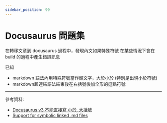 ```yaml
---
sidebar_position: 99
---
```


# Docusaurus 問題集

在轉移文章到 docusaurus 過程中，發現內文如果特殊符號
在某些情況下會在 build 的過程中產生錯誤訊息

已知

- markdown 語法內用特殊符號當作顏文字，大於小於 (特別是出現小於符號)
- markdown超連結語法結束後在右括號後加全形的逗點符號

---
參考資料:

- [Docusaurus v3 不能直接寫 小於, 大括號](https://medium.com/@franks543/docusaurus-v3-%E4%B8%8D%E8%83%BD%E7%9B%B4%E6%8E%A5%E5%AF%AB-f9525aff6748)
- [Support for symbolic linked .md files](https://github.com/facebook/docusaurus/issues/11080)
